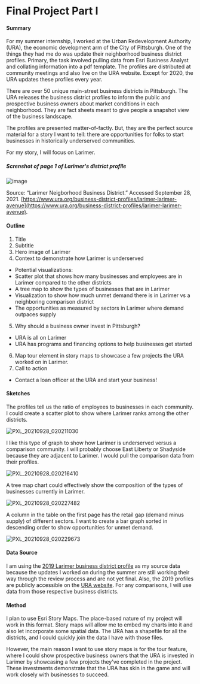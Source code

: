 # Final Project Part I

#### Summary 

For my summer internship, I worked at the Urban Redevelopment Authority (URA), the economic development arm of the City of Pittsburgh. One of the things they had me do was update their neighborhood business district profiles. Primary, the task involved pulling data from Esri Business Analyst and collating information into a pdf template. The profiles are distributed at community meetings and also live on the URA website. Except for 2020, the URA updates these profiles every year. 

There are over 50 unique main-street business districts in Pittsburgh. The URA releases the business district profiles to inform the public and prospective business owners about market conditions in each neighborhood. They are fact sheets meant to give people a snapshot view of the business landscape. 

The profiles are presented matter-of-factly. But, they are the perfect source material for a story I want to tell: there are opportunities for folks to start businesses in historically underserved communities. 

For my story, I will focus on Larimer.

##### Screnshot of page 1 of Larimer's district profile
![image](https://user-images.githubusercontent.com/78521868/135010788-7fde0235-1987-4b07-b9cd-ebc1aea8ce16.png)

Source: “Larimer Neigborhood Business District.” Accessed September 28, 2021. [https://www.ura.org/business-district-profiles/larimer-larimer-avenue](https://www.ura.org/business-district-profiles/larimer-larimer-avenue).
#### Outline
1. Title
2. Subtitle
3. Hero image of Larimer
4. Context to demonstrate how Larimer is underserved
 * Potential visualizations:
  * Scatter plot that shows how many businesses and employees are in Larimer compared to the other districts
  * A tree map to show the types of businesses that are in Larimer
  * Visualization to show how much unmet demand there is in Larimer vs a neighboring comparison district
  * The opportunities as measured by sectors in Larimer where demand outpaces supply
5. Why should a business owner invest in Pittsburgh?
  * URA is all on Larimer
  * URA has programs and financing options to help businesses get started
6. Map tour element in story maps to showcase a few projects the URA worked on in Larimer.
7. Call to action
  * Contact a loan officer at the URA and start your business!

#### Sketches
The profiles tell us the ratio of employees to businesses in each community. I could create a scatter plot to show where Larimer ranks among the other districts. 
 
![PXL_20210928_020211030](https://user-images.githubusercontent.com/78521868/135014436-cf6180c3-2f29-469e-9169-e61486595166.jpg)


I like this type of graph to show how Larimer is underserved versus a comparison community. I will probably choose East Liberty or Shadyside because they are adjacent to Larimer. I would pull the comparison data from their profiles.

![PXL_20210928_020216410](https://user-images.githubusercontent.com/78521868/135014400-a70f8d7d-638d-441d-b862-b0b5b4a13731.jpg)

A tree map chart could effectively show the composition of the types of businesses currently in Larimer.

![PXL_20210928_020227482](https://user-images.githubusercontent.com/78521868/135014386-045a18a3-d28c-4f13-96dc-8262d9b725d8.jpg)

A column in the table on the first page has the retail gap (demand minus supply) of different sectors. I want to create a bar graph sorted in descending order to show opportunities for unmet demand.

![PXL_20210928_020229673](https://user-images.githubusercontent.com/78521868/135014370-dae4ab41-8e7c-4fac-b124-4f82ff82d3a2.jpg)

#### Data Source

I am using the [2019 Larimer business district profile](https://www.ura.org/business-district-profiles/larimer-larimer-avenue) as my source data because the updates I worked on during the summer are still working their way through the review process and are not yet final. Also, the 2019 profiles are publicly accessible on the [URA website](https://www.ura.org/business-district-profiles). For any comparisons, I will use data from those respective business districts. 

#### Method

I plan to use Esri Story Maps. The place-based nature of my project will work in this format. Story maps will allow me to embed my charts into it and also let incorporate some spatial data. The URA has a shapefile for all the districts, and I could quickly join the data I have with those files. 

However, the main reason I want to use story maps is for the tour feature, where I could show prospective business owners that the URA is invested in Larimer by showcasing a few projects they've completed in the project. These investments demonstrate that the URA has skin in the game and will work closely with businesses to succeed.

